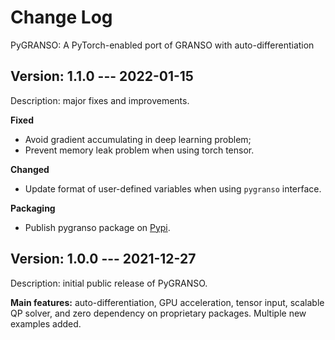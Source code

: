 # Change Log

PyGRANSO: A PyTorch-enabled port of GRANSO with auto-differentiation

## Version: 1.1.0 --- 2022-01-15

Description: major fixes and improvements. 

**Fixed** 
- Avoid gradient accumulating in deep learning problem; 
- Prevent memory leak problem when using torch tensor.

**Changed**
- Update format of user-defined variables when using `pygranso` interface. 

**Packaging**
- Publish pygranso package on [Pypi](https://pypi.org/project/pygranso/).

## Version: 1.0.0 --- 2021-12-27

Description: initial public release of PyGRANSO. 

**Main features:** auto-differentiation, GPU acceleration, tensor input, scalable QP solver, and zero dependency on proprietary packages. Multiple new examples added.